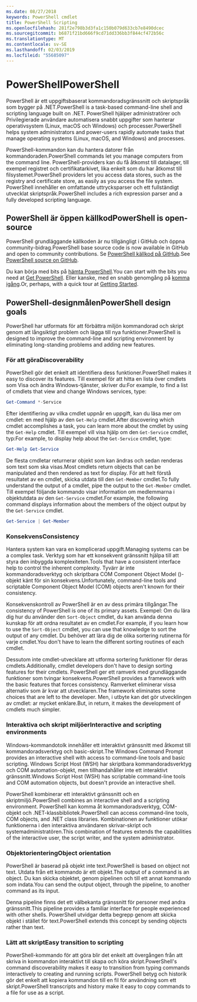 ```yaml
---
ms.date: 08/27/2018
keywords: PowerShell cmdlet
title: PowerShell Scripting
ms.openlocfilehash: 281f2e798b3d3fa1c150b079d633cb7e8490dcec
ms.sourcegitcommit: b6871f21bd666f9cd71dd336bb3f844cf472b56c
ms.translationtype: MT
ms.contentlocale: sv-SE
ms.lasthandoff: 02/03/2019
ms.locfileid: "55685097"
---
```

# <a name="powershell"></a><span data-ttu-id="bc510-103">PowerShell</span><span class="sxs-lookup"><span data-stu-id="bc510-103">PowerShell</span></span>

<span data-ttu-id="bc510-104">PowerShell är ett uppgiftsbaserat kommandoradsgränssnitt och skriptspråk som bygger på .NET.</span><span class="sxs-lookup"><span data-stu-id="bc510-104">PowerShell is a task-based command-line shell and scripting language built on .NET.</span></span>
<span data-ttu-id="bc510-105">PowerShell hjälper administratörer och Privilegierade användare automatisera snabbt uppgifter som hanterar operativsystem (Linux, macOS och Windows) och processer.</span><span class="sxs-lookup"><span data-stu-id="bc510-105">PowerShell helps system administrators and power-users rapidly automate tasks that manage operating systems (Linux, macOS, and Windows) and processes.</span></span>

<span data-ttu-id="bc510-106">PowerShell-kommandon kan du hantera datorer från kommandoraden.</span><span class="sxs-lookup"><span data-stu-id="bc510-106">PowerShell commands let you manage computers from the command line.</span></span> <span data-ttu-id="bc510-107">PowerShell-providers kan du få åtkomst till datalager, till exempel registret och certifikatarkivet, lika enkelt som du har åtkomst till filsystemet.</span><span class="sxs-lookup"><span data-stu-id="bc510-107">PowerShell providers let you access data stores, such as the registry and certificate store, as easily as you access the file system.</span></span> <span data-ttu-id="bc510-108">PowerShell innehåller en omfattande uttrycksparser och ett fullständigt utvecklat skriptspråk.</span><span class="sxs-lookup"><span data-stu-id="bc510-108">PowerShell includes a rich expression parser and a fully developed scripting language.</span></span>

## <a name="powershell-is-open-source"></a><span data-ttu-id="bc510-109">PowerShell är öppen källkod</span><span class="sxs-lookup"><span data-stu-id="bc510-109">PowerShell is open-source</span></span>

<span data-ttu-id="bc510-110">PowerShell grundläggande källkoden är nu tillgängligt i GitHub och öppna community-bidrag.</span><span class="sxs-lookup"><span data-stu-id="bc510-110">PowerShell base source code is now available in GitHub and open to community contributions.</span></span>
<span data-ttu-id="bc510-111">Se [PowerShell källkod på GitHub](https://github.com/powershell/powershell).</span><span class="sxs-lookup"><span data-stu-id="bc510-111">See [PowerShell source on GitHub](https://github.com/powershell/powershell).</span></span>

<span data-ttu-id="bc510-112">Du kan börja med bits på [hämta PowerShell](https://github.com/PowerShell/PowerShell#get-powershell).</span><span class="sxs-lookup"><span data-stu-id="bc510-112">You can start with the bits you need at [Get PowerShell](https://github.com/PowerShell/PowerShell#get-powershell).</span></span>
<span data-ttu-id="bc510-113">Eller kanske, med en snabb genomgång på [komma igång](https://github.com/PowerShell/PowerShell/blob/master/docs/learning-powershell).</span><span class="sxs-lookup"><span data-stu-id="bc510-113">Or, perhaps, with a quick tour at [Getting Started](https://github.com/PowerShell/PowerShell/blob/master/docs/learning-powershell).</span></span>

## <a name="powershell-design-goals"></a><span data-ttu-id="bc510-114">PowerShell-designmålen</span><span class="sxs-lookup"><span data-stu-id="bc510-114">PowerShell design goals</span></span>

<span data-ttu-id="bc510-115">PowerShell har utformats för att förbättra miljön kommandorad och skript genom att långsiktigt problem och lägga till nya funktioner.</span><span class="sxs-lookup"><span data-stu-id="bc510-115">PowerShell is designed to improve the command-line and scripting environment by eliminating long-standing problems and adding new features.</span></span>

### <a name="discoverability"></a><span data-ttu-id="bc510-116">För att göra</span><span class="sxs-lookup"><span data-stu-id="bc510-116">Discoverability</span></span>

<span data-ttu-id="bc510-117">PowerShell gör det enkelt att identifiera dess funktioner.</span><span class="sxs-lookup"><span data-stu-id="bc510-117">PowerShell makes it easy to discover its features.</span></span> <span data-ttu-id="bc510-118">Till exempel för att hitta en lista över cmdlets som Visa och ändra Windows-tjänster, skriver du:</span><span class="sxs-lookup"><span data-stu-id="bc510-118">For example, to find a list of cmdlets that view and change Windows services, type:</span></span>

```powershell
Get-Command *-Service
```

<span data-ttu-id="bc510-119">Efter identifiering av vilka cmdlet uppnår en uppgift, kan du läsa mer om cmdlet: en med hjälp av den `Get-Help` cmdlet.</span><span class="sxs-lookup"><span data-stu-id="bc510-119">After discovering which cmdlet accomplishes a task, you can learn more about the cmdlet by using the `Get-Help` cmdlet.</span></span> <span data-ttu-id="bc510-120">Till exempel vill visa hjälp om den `Get-Service` cmdlet, typ:</span><span class="sxs-lookup"><span data-stu-id="bc510-120">For example, to display help about the `Get-Service` cmdlet, type:</span></span>

```powershell
Get-Help Get-Service
```

<span data-ttu-id="bc510-121">De flesta cmdletar returnerar objekt som kan ändras och sedan renderas som text som ska visas.</span><span class="sxs-lookup"><span data-stu-id="bc510-121">Most cmdlets return objects that can be manipulated and then rendered as text for display.</span></span> <span data-ttu-id="bc510-122">För att helt förstå resultatet av en cmdlet, skicka utdata till den `Get-Member` cmdlet.</span><span class="sxs-lookup"><span data-stu-id="bc510-122">To fully understand the output of a cmdlet, pipe the output to the `Get-Member` cmdlet.</span></span> <span data-ttu-id="bc510-123">Till exempel följande kommando visar information om medlemmarna i objektutdata av den `Get-Service` cmdlet.</span><span class="sxs-lookup"><span data-stu-id="bc510-123">For example, the following command displays information about the members of the object output by the `Get-Service` cmdlet.</span></span>

```powershell
Get-Service | Get-Member
```

### <a name="consistency"></a><span data-ttu-id="bc510-124">Konsekvens</span><span class="sxs-lookup"><span data-stu-id="bc510-124">Consistency</span></span>

<span data-ttu-id="bc510-125">Hantera system kan vara en komplicerad uppgift.</span><span class="sxs-lookup"><span data-stu-id="bc510-125">Managing systems can be a complex task.</span></span> <span data-ttu-id="bc510-126">Verktyg som har ett konsekvent gränssnitt hjälpa till att styra den inbyggda komplexiteten.</span><span class="sxs-lookup"><span data-stu-id="bc510-126">Tools that have a consistent interface help to control the inherent complexity.</span></span> <span data-ttu-id="bc510-127">Tyvärr är inte kommandoradsverktyg och skriptbara COM Component Object Model ()-objekt känt för sin konsekvens.</span><span class="sxs-lookup"><span data-stu-id="bc510-127">Unfortunately, command-line tools and scriptable Component Object Model (COM) objects aren't known for their consistency.</span></span>

<span data-ttu-id="bc510-128">Konsekvenskontroll av PowerShell är en av dess primära tillgångar.</span><span class="sxs-lookup"><span data-stu-id="bc510-128">The consistency of PowerShell is one of its primary assets.</span></span> <span data-ttu-id="bc510-129">Exempel: Om du lära dig hur du använder den `Sort-Object` cmdlet, du kan använda denna kunskap för att ordna resultatet av en cmdlet.</span><span class="sxs-lookup"><span data-stu-id="bc510-129">For example, if you learn how to use the `Sort-Object` cmdlet, you can use that knowledge to sort the output of any cmdlet.</span></span> <span data-ttu-id="bc510-130">Du behöver att lära dig de olika sortering rutinerna för varje cmdlet.</span><span class="sxs-lookup"><span data-stu-id="bc510-130">You don't have to learn the different sorting routines of each cmdlet.</span></span>

<span data-ttu-id="bc510-131">Dessutom inte cmdlet-utvecklare att utforma sortering funktioner för deras cmdlets.</span><span class="sxs-lookup"><span data-stu-id="bc510-131">Additionally, cmdlet developers don't have to design sorting features for their cmdlets.</span></span> <span data-ttu-id="bc510-132">PowerShell ger ett ramverk med grundläggande funktioner som tvingar konsekvens.</span><span class="sxs-lookup"><span data-stu-id="bc510-132">PowerShell provides a framework with the basic features that forces consistency.</span></span> <span data-ttu-id="bc510-133">Ramverket eliminerar vissa alternativ som är kvar att utvecklaren.</span><span class="sxs-lookup"><span data-stu-id="bc510-133">The framework eliminates some choices that are left to the developer.</span></span> <span data-ttu-id="bc510-134">Men, i utbyte kan det gör utvecklingen av cmdlet: ar mycket enklare.</span><span class="sxs-lookup"><span data-stu-id="bc510-134">But, in return, it makes the development of cmdlets much simpler.</span></span>

### <a name="interactive-and-scripting-environments"></a><span data-ttu-id="bc510-135">Interaktiva och skript miljöer</span><span class="sxs-lookup"><span data-stu-id="bc510-135">Interactive and scripting environments</span></span>

<span data-ttu-id="bc510-136">Windows-kommandotolk innehåller ett interaktivt gränssnitt med åtkomst till kommandoradsverktyg och basic-skript.</span><span class="sxs-lookup"><span data-stu-id="bc510-136">The Windows Command Prompt provides an interactive shell with access to command-line tools and basic scripting.</span></span> <span data-ttu-id="bc510-137">Windows Script Host (WSH) har skriptbara kommandoradsverktyg och COM automation-objekt, men tillhandahåller inte ett interaktivt gränssnitt.</span><span class="sxs-lookup"><span data-stu-id="bc510-137">Windows Script Host (WSH) has scriptable command-line tools and COM automation objects, but doesn't provide an interactive shell.</span></span>

<span data-ttu-id="bc510-138">PowerShell kombinerar ett interaktivt gränssnitt och en skriptmiljö.</span><span class="sxs-lookup"><span data-stu-id="bc510-138">PowerShell combines an interactive shell and a scripting environment.</span></span> <span data-ttu-id="bc510-139">PowerShell kan komma åt kommandoradsverktyg, COM-objekt och .NET-klassbibliotek.</span><span class="sxs-lookup"><span data-stu-id="bc510-139">PowerShell can access command-line tools, COM objects, and .NET class libraries.</span></span> <span data-ttu-id="bc510-140">Kombinationen av funktioner utökar funktionerna i den interaktiva användaren skrivar-skript och systemadministratören.</span><span class="sxs-lookup"><span data-stu-id="bc510-140">This combination of features extends the capabilities of the interactive user, the script writer, and the system administrator.</span></span>

### <a name="object-orientation"></a><span data-ttu-id="bc510-141">Objektorientering</span><span class="sxs-lookup"><span data-stu-id="bc510-141">Object orientation</span></span>

<span data-ttu-id="bc510-142">PowerShell är baserad på objekt inte text.</span><span class="sxs-lookup"><span data-stu-id="bc510-142">PowerShell is based on object not text.</span></span> <span data-ttu-id="bc510-143">Utdata från ett kommando är ett objekt.</span><span class="sxs-lookup"><span data-stu-id="bc510-143">The output of a command is an object.</span></span> <span data-ttu-id="bc510-144">Du kan skicka objektet, genom pipelinen och till ett annat kommando som indata.</span><span class="sxs-lookup"><span data-stu-id="bc510-144">You can send the output object, through the pipeline, to another command as its input.</span></span>

<span data-ttu-id="bc510-145">Denna pipeline finns det ett välbekanta gränssnitt för personer med andra gränssnitt.</span><span class="sxs-lookup"><span data-stu-id="bc510-145">This pipeline provides a familiar interface for people experienced with other shells.</span></span> <span data-ttu-id="bc510-146">PowerShell utvidgar detta begrepp genom att skicka objekt i stället för text.</span><span class="sxs-lookup"><span data-stu-id="bc510-146">PowerShell extends this concept by sending objects rather than text.</span></span>

### <a name="easy-transition-to-scripting"></a><span data-ttu-id="bc510-147">Lätt att skript</span><span class="sxs-lookup"><span data-stu-id="bc510-147">Easy transition to scripting</span></span>

<span data-ttu-id="bc510-148">PowerShell-kommando för att göra blir det enkelt att övergången från att skriva in kommandon interaktivt till skapa och köra skript.</span><span class="sxs-lookup"><span data-stu-id="bc510-148">PowerShell's command discoverability makes it easy to transition from typing commands interactively to creating and running scripts.</span></span> <span data-ttu-id="bc510-149">PowerShell betyg och historik gör det enkelt att kopiera kommandon till en fil för användning som ett skript.</span><span class="sxs-lookup"><span data-stu-id="bc510-149">PowerShell transcripts and history make it easy to copy commands to a file for use as a script.</span></span>
